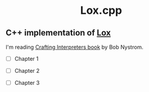 <h1 align="center">
   Lox.cpp
  <br>
  
 ## C++ implementation of [Lox](https://github.com/munificent/craftinginterpreters)
</h1>


I'm reading [Crafting Interpreters book](http://craftinginterpreters.com/) by
Bob Nystrom.


- [ ]  Chapter 1
- [ ]  Chapter 2
- [ ]  Chapter 3



